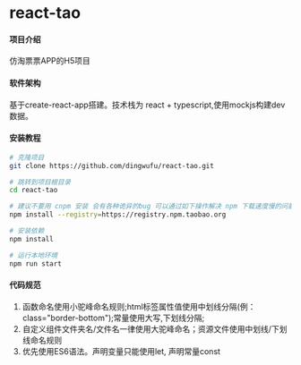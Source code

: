 # react-tao

#### 项目介绍
仿淘票票APP的H5项目

#### 软件架构
基于create-react-app搭建。技术栈为 react + typescript,使用mockjs构建dev数据。

#### 安装教程
```bash
# 克隆项目
git clone https://github.com/dingwufu/react-tao.git

# 跳转到项目根目录
cd react-tao

# 建议不要用 cnpm 安装 会有各种诡异的bug 可以通过如下操作解决 npm 下载速度慢的问题
npm install --registry=https://registry.npm.taobao.org

# 安装依赖
npm install

# 运行本地环境
npm run start
```

#### 代码规范

1. 函数命名使用小驼峰命名规则;html标签属性值使用中划线分隔(例：class="border-bottom");常量使用大写,下划线分隔;
2. 自定义组件文件夹名/文件名一律使用大驼峰命名；资源文件使用中划线/下划线命名规则
3. 优先使用ES6语法。声明变量只能使用let, 声明常量const

